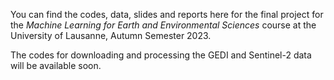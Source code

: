 You can find the codes, data, slides and reports here for the final project for the *Machine Learning for Earth and Environmental Sciences* course at the University of Lausanne, Autumn Semester 2023.

The codes for downloading and processing the GEDI and Sentinel-2 data will be available soon.
